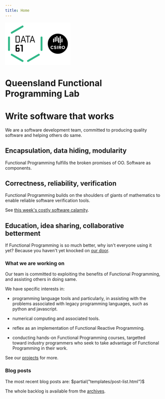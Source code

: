 ```yaml
---
title: Home
---
```


<div class="text-right">
  <img alt="Data61 logo" src="images/data61-logo_213x137.png" id="data61-logo"/>
</div>

# Queensland Functional Programming Lab
<div class="jumbotron">
  <h1>Write software that works</h1>
  We are a software development team, committed to producing quality software and helping others do same.
</div>

<div class="page-header">
  <h2>Encapsulation, data hiding, modularity</h2>
</div>

Functional Programming fulfills the broken promises of OO. Software as components.

<div class="page-header">
  <h2>Correctness, reliability, verification</h2>
</div>
 
Functional Programming builds on the shoulders of giants of mathematics to enable reliable software verification tools.

See [this week's costly software calamity](./posts/2017-week-32-software-calamity/).
 
<div class="page-header">
  <h2>Education, idea sharing, collaborative betterment</h2>
</div>
 
If Functional Programming is so much better, why isn't everyone using it yet? Because you haven't yet knocked on [our door](./contact).

<div class="page-header">
  <h3>What we are working on</h3>
</div>

Our team is committed to exploiting the benefits of Functional Programming, and
assisting others in doing same.

We have specific interests in:

* programming language tools and particularly, in assisting with the problems
  associated with legacy programming languages, such as python and javascript.

* numerical computing and associated tools.

* reflex as an implementation of Functional Reactive Programming.

* conducting hands-on Functional Programming courses, targetted toward industry
programmers who seek to take advantage of Functional Programming in their work.

See our [projects](./projects) for more.

<div class="page-header">
  <h3>Blog posts</h3>
</div>

The most recent blog posts are:
$partial("templates/post-list.html")$

The whole backlog is available from the [archives](./archive).
